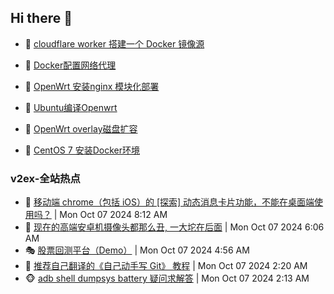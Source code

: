 ## Hi there 👋

<!--
**dkyg666/dkyg666** is a ✨ _special_ ✨ repository because its `README.md` (this file) appears on your GitHub profile.

Here are some ideas to get you started:

- 🔭 I’m currently working on ...
- 🌱 I’m currently learning ...
- 👯 I’m looking to collaborate on ...
- 🤔 I’m looking for help with ...
- 💬 Ask me about ...
- 📫 How to reach me: ...
- 😄 Pronouns: ...
- ⚡ Fun fact: ...
-->

<!-- BLOG-POST-LIST:START -->
- 🦩 [cloudflare worker 搭建一个 Docker 镜像源](http://blog.1996099.xyz/archives/cloudflare-worker-da-jian-yi-ge-docker-jing-xiang-zhan) 

- 🚦 [Docker配置网络代理](http://blog.1996099.xyz/archives/dockerpei-zhi-wang-luo-dai-li) 

- 🫶 [OpenWrt 安装nginx 模块化部署](http://blog.1996099.xyz/archives/openwrt-an-zhuang-nginx-mo-kuai-hua-bu-shu) 

- 🦄 [Ubuntu编译Openwrt](http://blog.1996099.xyz/archives/ubuntuzi-bian-yi-openwrt) 

- 🐻 [OpenWrt overlay磁盘扩容](http://blog.1996099.xyz/archives/openwrt-overlay) 

- 🤖 [CentOS 7 安装Docker环境](http://blog.1996099.xyz/archives/centos-docker) 
<!-- BLOG-POST-LIST:END -->

### v2ex-全站热点
<!-- v2ex:START -->
- 🥸 [移动端 chrome（包括 iOS）的 [探索] 动态消息卡片功能，不能在桌面端使用吗？](https://www.v2ex.com/t/1078046#reply0) | Mon Oct 07 2024 8:12 AM
- 🤗 [现在的高端安卓机摄像头都那么丑, 一大坨在后面](https://www.v2ex.com/t/1078022#reply18) | Mon Oct 07 2024 6:06 AM
- 🎭 [股票回测平台（Demo）](https://www.v2ex.com/t/1078016#reply0) | Mon Oct 07 2024 4:56 AM
- 🥷 [推荐自己翻译的《自己动手写 Git》 教程](https://www.v2ex.com/t/1077983#reply5) | Mon Oct 07 2024 2:20 AM
- 🐵 [adb shell dumpsys battery 疑问求解答](https://www.v2ex.com/t/1077980#reply5) | Mon Oct 07 2024 2:13 AM<!-- v2ex:END -->

